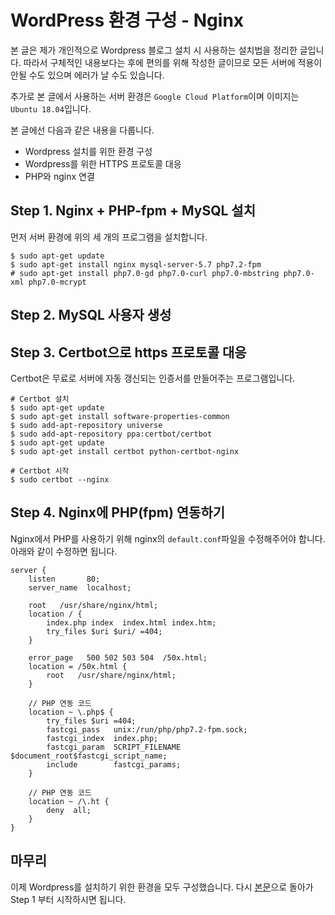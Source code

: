 # WordPress 환경 구성 - Nginx

본 글은 제가 개인적으로 Wordpress 블로그 설치 시 사용하는 설치법을 정리한 글입니다. 따라서 구체적인 내용보다는 후에 편의를 위해 작성한 글이므로 모든 서버에 적용이 안될 수도 있으며 에러가 날 수도 있습니다.

추가로 본 글에서 사용하는 서버 환경은 `Google Cloud Platform`이며 이미지는 `Ubuntu 18.04`입니다.



본 글에선 다음과 같은 내용을 다룹니다.

- Wordpress 설치를 위한 환경 구성
- Wordpress를 위한 HTTPS 프로토콜 대응
- PHP와 nginx 연결



## Step 1. Nginx + PHP-fpm + MySQL 설치

먼저 서버 환경에 위의 세 개의 프로그램을 설치합니다.

```shell
$ sudo apt-get update
$ sudo apt-get install nginx mysql-server-5.7 php7.2-fpm
# sudo apt-get install php7.0-gd php7.0-curl php7.0-mbstring php7.0-xml php7.0-mcrypt
```



## Step 2. MySQL 사용자 생성





## Step 3. Certbot으로 https 프로토콜 대응

Certbot은 무료로 서버에 자동 갱신되는 인증서를 만들어주는 프로그램입니다.

```shell
# Certbot 설치
$ sudo apt-get update
$ sudo apt-get install software-properties-common
$ sudo add-apt-repository universe
$ sudo add-apt-repository ppa:certbot/certbot
$ sudo apt-get update
$ sudo apt-get install certbot python-certbot-nginx 

# Certbot 시작
$ sudo certbot --nginx
```





## Step 4. Nginx에 PHP(fpm) 연동하기

Nginx에서 PHP를 사용하기 위해 nginx의 `default.conf`파일을 수정해주어야 합니다. 아래와 같이 수정하면 됩니다.

```
server {
    listen       80;
    server_name  localhost;
 
    root   /usr/share/nginx/html;
    location / {
        index.php index  index.html index.htm;
        try_files $uri $uri/ =404;
    }

    error_page   500 502 503 504  /50x.html;
    location = /50x.html {
        root   /usr/share/nginx/html;
    }
 	
 	// PHP 연동 코드
    location ~ \.php$ {
        try_files $uri =404; 
        fastcgi_pass   unix:/run/php/php7.2-fpm.sock;
        fastcgi_index  index.php;
        fastcgi_param  SCRIPT_FILENAME  $document_root$fastcgi_script_name;
        include        fastcgi_params;
    }
 	
 	// PHP 연동 코드
    location ~ /\.ht {
        deny  all;
    }
}
```



## 마무리

이제 Wordpress를 설치하기 위한 환경을 모두 구성했습니다. 다시 [본문](<https://github.com/DokyoonKim/how-to-install-wordpress-kr>)으로 돌아가 Step 1 부터 시작하시면 됩니다.


